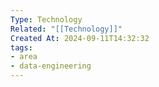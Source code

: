 ```yaml
---
Type: Technology
Related: "[[Technology]]"
Created At: 2024-09-11T14:32:32
tags:
- area
- data-engineering
---
```

